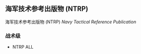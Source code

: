 <!-- 海军条令 -->

## 海军技术参考出版物 (NTRP)

海军技术参考出版物 (NTRP) *Navy Tactical Reference Publication*

### 战术级

* NTRP ALL
